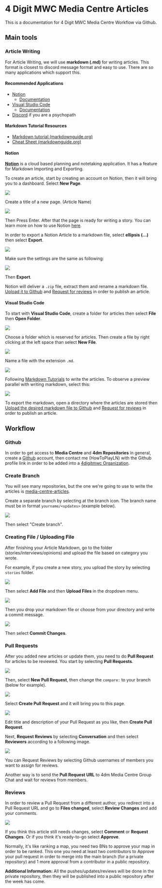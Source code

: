 # 4 Digit MWC Media Centre Articles

This is a documentation for 4 Digit MWC Media Centre Workflow via Github.

## Main tools

### Article Writing

For Article Writing, we will use **markdown (.md)** for writing articles. This format is closest to discord message format and easy to use. There are so many applications which support this.

#### Recommended Applications

- [Notion](https://www.notion.so/)
    - [Documentation](#notion)
- [Visual Studio Code](https://code.visualstudio.com/)
    - [Documentation](#visual-studio-code)
- [Discord](https://discord.com/) if you are a psychopath

#### Markdown Tutorial Resources

- [Markdown tutorial (markdownguide.org)](https://www.markdownguide.org/)
- [Cheat Sheet (markdownguide.org)](https://www.markdownguide.org/cheat-sheet/)

#### Notion

[**Notion**](https://www.notion.so/) is a cloud based planning and notetaking application. It has a feature for Markdown Importing and Exporting.

To create an article, start by creating an account on Notion, then it will bring you to a dashboard. Select **New Page**.

![](https://cdn.discordapp.com/attachments/546525809440194560/1010563019476045894/unknown.png)

Create a title of a new page. (Article Name)

![](https://cdn.discordapp.com/attachments/546525809440194560/1010563537082519732/unknown.png)

Then Press Enter. After that the page is ready for writing a story. You can learn more on how to use Notion [here](https://www.notion.so/help/category/new-to-notion).

In order to export a Notion Article to a markdown file, select **ellipsis (...)** then select **Export**.

![](https://cdn.discordapp.com/attachments/546525809440194560/1010565787506978957/unknown.png)

Make sure the settings are the same as following:

![](https://cdn.discordapp.com/attachments/546525809440194560/1010566089018703943/unknown.png)

Then **Export**.

Notion will deliver a `.zip` file, extract them and rename a markdown file. [Upload it to Github](#creating-file--uploading-file) and [Request for reviews](#pull-requests) in order to publish an article.

#### Visual Studio Code

To start with **Visual Studio Code**, create a folder for articles then select **File** then **Open Folder**.

![](https://cdn.discordapp.com/attachments/546525809440194560/1010568109507231755/unknown.png)

Choose a folder which is reserved for articles. Then create a file by right clicking at the left space than select **New File**.

![](https://cdn.discordapp.com/attachments/546525809440194560/1010568558750748722/unknown.png)

Name a file with the extension `.md`.

![](https://cdn.discordapp.com/attachments/546525809440194560/1010568899051409468/unknown.png)

Following [Markdown Tutorials](#markdown-tutorial-resources) to write the articles. To observe a preview parallel with writing markdown, select this:

![](https://cdn.discordapp.com/attachments/546525809440194560/1010569375952146432/unknown.png)

To export the markdown, open a directory where the articles are stored then [Upload the desired markdown file to Github](#creating-file--uploading-file) and [Request for reviews](#pull-requests) in order to publish an article.

## Workflow

### Github

In order to get access to **Media Centre** and **4dm Repositories** in general, create a [Github](https://github.com/) account, then contact me (HowToPlayLN) with the Github profile link in order to be added into a [4digitmwc Organization](https://github.com/4digitmwc).

### Create Branch

You will see many repositories, but the one we're going to use to write the articles is [media-centre-articles](https://github.com/4digitmwc/media-centre-articles).

Create a separate branch by selecting at the branch icon. The branch name must be in format `yourname/<updates>` (example below).

![](https://cdn.discordapp.com/attachments/546525809440194560/1009835163632545915/unknown.png)

Then select "Create branch".

### Creating File / Uploading File

After finishing your Article Markdown, go to the folder (stories/interviews/opinions) and upload the file based on category you wrote.

For example, if you create a new story, you upload the story by selecting `stories` folder.

![](https://cdn.discordapp.com/attachments/546525809440194560/1009837843469844542/unknown.png)

Then select **Add File** and then **Upload Files** in the dropdown menu.

![](https://cdn.discordapp.com/attachments/546525809440194560/1009838181480415313/unknown.png)

Then you drop your markdown file or choose from your directory and write a commit message.

![](https://cdn.discordapp.com/attachments/546525809440194560/1009838767114309693/unknown.png)

Then select **Commit Changes**.

### Pull Requests

After you added new articles or update them, you need to do **Pull Request** for articles to be reviewed. You start by selecting **Pull Requests**.

![](https://cdn.discordapp.com/attachments/546525809440194560/1009839539717677216/unknown.png)

Then, select **New Pull Request**, then change the `compare:` to your branch (below for example).

![](https://cdn.discordapp.com/attachments/546525809440194560/1009839898469089321/unknown.png)

Select **Create Pull Request** and it will bring you to this page.

![](https://cdn.discordapp.com/attachments/546525809440194560/1009840139146641478/unknown.png)

Edit title and description of your Pull Request as you like, then **Create Pull Request**.

Next, **Request Reviews** by selecting **Conversation** and then select **Reviewers** according to a following image.

![](https://cdn.discordapp.com/attachments/546525809440194560/1010558240528007208/unknown.png)

You can Request Reviews by selecting Github usernames of members you want to assign for reviews.

Another way is to send the **Pull Request URL** to 4dm Media Centre Group Chat and wait for reviews from members. 

### Reviews

In order to review a Pull Request from a different author, you redirect into a Pull Request URL and go to **Files changed**, select **Review Changes** and add your comments.

![](https://cdn.discordapp.com/attachments/546525809440194560/1009842057034084352/unknown.png)

If you think this article still needs changes, select **Comment** or **Request Changes**. Or if you think it's ready-to-go select **Approve**.

Normally, it's like ranking a map, you need two BNs to approve your map in order to be ranked. This one you need at least two contributors to Approve your pull request in order to merge into the main branch (for a private repository) and 1 more approval from a contributor in a public repository.

**Additional Information:** All the pushes/updates/reviews will be done in the private repository, then they will be published into a public repository after the week has come.

